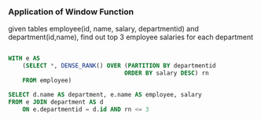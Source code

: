 
### Application of Window Function

given tables employee(id, name, salary, departmentid) and department(id,name), find out top 3 employee salaries for each department

```sql

WITH e AS
    (SELECT *, DENSE_RANK() OVER (PARTITION BY departmentid
                                 ORDER BY salary DESC) rn
    FROM employee)

SELECT d.name AS department, e.name AS employee, salary
FROM e JOIN department AS d
    ON e.departmentid = d.id AND rn <= 3
```
